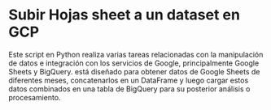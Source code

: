 # Subir Hojas sheet a un dataset en GCP

Este script en Python realiza varias tareas relacionadas con la manipulación de datos e integración con los servicios de Google, principalmente Google Sheets y BigQuery.  está diseñado para obtener datos de Google Sheets de diferentes meses, concatenarlos en un DataFrame y luego cargar estos datos combinados en una tabla de BigQuery para su posterior análisis o procesamiento.
